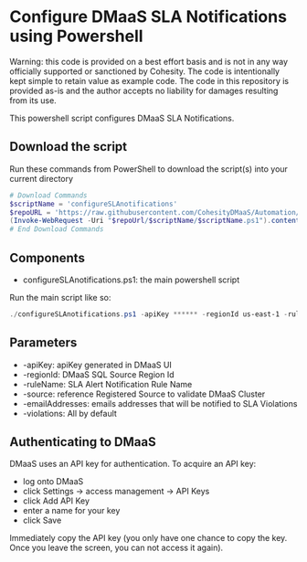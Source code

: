 # Configure DMaaS SLA Notifications using Powershell

Warning: this code is provided on a best effort basis and is not in any way officially supported or sanctioned by Cohesity. The code is intentionally kept simple to retain value as example code. The code in this repository is provided as-is and the author accepts no liability for damages resulting from its use.

This powershell script configures DMaaS SLA Notifications.

## Download the script

Run these commands from PowerShell to download the script(s) into your current directory

```powershell
# Download Commands
$scriptName = 'configureSLAnotifications'
$repoURL = 'https://raw.githubusercontent.com/CohesityDMaaS/Automation/main'
(Invoke-WebRequest -Uri "$repoUrl/$scriptName/$scriptName.ps1").content | Out-File "$scriptName.ps1"; (Get-Content "$scriptName.ps1") | Set-Content "$scriptName.ps1"
# End Download Commands
```

## Components

* configureSLAnotifications.ps1: the main powershell script

Run the main script like so:

```powershell
./configureSLAnotifications.ps1 -apiKey ****** -regionId us-east-1 -ruleName "SLA_Alerts" -emailAddresses "test@duh.com, blah@test.com" -violations All -source server.domain.com
```

## Parameters

* -apiKey: apiKey generated in DMaaS UI
* -regionId: DMaaS SQL Source Region Id
* -ruleName: SLA Alert Notification Rule Name
* -source: reference Registered Source to validate DMaaS Cluster
* -emailAddresses: emails addresses that will be notified to SLA Violations
* -violations:  All by default

## Authenticating to DMaaS

DMaaS uses an API key for authentication. To acquire an API key:

* log onto DMaaS
* click Settings -> access management -> API Keys
* click Add API Key
* enter a name for your key
* click Save

Immediately copy the API key (you only have one chance to copy the key. Once you leave the screen, you can not access it again).

